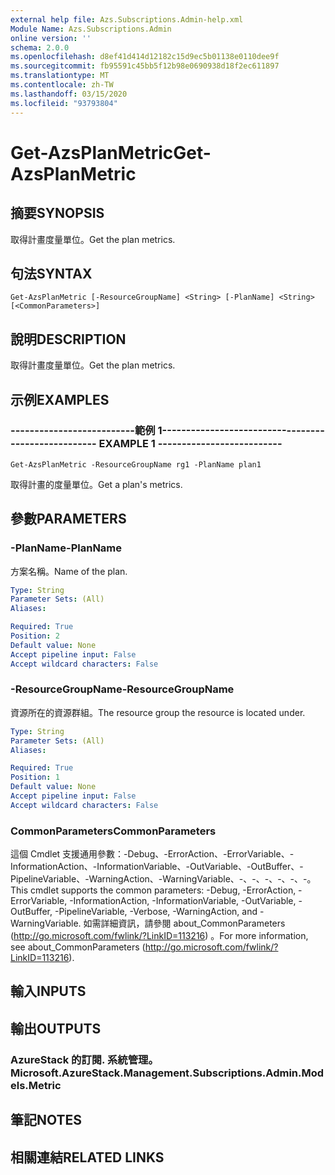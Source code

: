 ```yaml
---
external help file: Azs.Subscriptions.Admin-help.xml
Module Name: Azs.Subscriptions.Admin
online version: ''
schema: 2.0.0
ms.openlocfilehash: d8ef41d414d12182c15d9ec5b01138e0110dee9f
ms.sourcegitcommit: fb95591c45bb5f12b98e0690938d18f2ec611897
ms.translationtype: MT
ms.contentlocale: zh-TW
ms.lasthandoff: 03/15/2020
ms.locfileid: "93793804"
---
```

# <span data-ttu-id="f2475-101">Get-AzsPlanMetric</span><span class="sxs-lookup"><span data-stu-id="f2475-101">Get-AzsPlanMetric</span></span>

## <span data-ttu-id="f2475-102">摘要</span><span class="sxs-lookup"><span data-stu-id="f2475-102">SYNOPSIS</span></span>
<span data-ttu-id="f2475-103">取得計畫度量單位。</span><span class="sxs-lookup"><span data-stu-id="f2475-103">Get the plan metrics.</span></span>

## <span data-ttu-id="f2475-104">句法</span><span class="sxs-lookup"><span data-stu-id="f2475-104">SYNTAX</span></span>

```
Get-AzsPlanMetric [-ResourceGroupName] <String> [-PlanName] <String> [<CommonParameters>]
```

## <span data-ttu-id="f2475-105">說明</span><span class="sxs-lookup"><span data-stu-id="f2475-105">DESCRIPTION</span></span>
<span data-ttu-id="f2475-106">取得計畫度量單位。</span><span class="sxs-lookup"><span data-stu-id="f2475-106">Get the plan metrics.</span></span>

## <span data-ttu-id="f2475-107">示例</span><span class="sxs-lookup"><span data-stu-id="f2475-107">EXAMPLES</span></span>

### <span data-ttu-id="f2475-108">--------------------------範例 1--------------------------</span><span class="sxs-lookup"><span data-stu-id="f2475-108">-------------------------- EXAMPLE 1 --------------------------</span></span>
```
Get-AzsPlanMetric -ResourceGroupName rg1 -PlanName plan1
```

<span data-ttu-id="f2475-109">取得計畫的度量單位。</span><span class="sxs-lookup"><span data-stu-id="f2475-109">Get a plan's metrics.</span></span>

## <span data-ttu-id="f2475-110">參數</span><span class="sxs-lookup"><span data-stu-id="f2475-110">PARAMETERS</span></span>

### <span data-ttu-id="f2475-111">-PlanName</span><span class="sxs-lookup"><span data-stu-id="f2475-111">-PlanName</span></span>
<span data-ttu-id="f2475-112">方案名稱。</span><span class="sxs-lookup"><span data-stu-id="f2475-112">Name of the plan.</span></span>

```yaml
Type: String
Parameter Sets: (All)
Aliases: 

Required: True
Position: 2
Default value: None
Accept pipeline input: False
Accept wildcard characters: False
```

### <span data-ttu-id="f2475-113">-ResourceGroupName</span><span class="sxs-lookup"><span data-stu-id="f2475-113">-ResourceGroupName</span></span>
<span data-ttu-id="f2475-114">資源所在的資源群組。</span><span class="sxs-lookup"><span data-stu-id="f2475-114">The resource group the resource is located under.</span></span>

```yaml
Type: String
Parameter Sets: (All)
Aliases: 

Required: True
Position: 1
Default value: None
Accept pipeline input: False
Accept wildcard characters: False
```

### <span data-ttu-id="f2475-115">CommonParameters</span><span class="sxs-lookup"><span data-stu-id="f2475-115">CommonParameters</span></span>
<span data-ttu-id="f2475-116">這個 Cmdlet 支援通用參數：-Debug、-ErrorAction、-ErrorVariable、-InformationAction、-InformationVariable、-OutVariable、-OutBuffer、-PipelineVariable、-WarningAction、-WarningVariable、-、-、-、-、-、-。</span><span class="sxs-lookup"><span data-stu-id="f2475-116">This cmdlet supports the common parameters: -Debug, -ErrorAction, -ErrorVariable, -InformationAction, -InformationVariable, -OutVariable, -OutBuffer, -PipelineVariable, -Verbose, -WarningAction, and -WarningVariable.</span></span> <span data-ttu-id="f2475-117">如需詳細資訊，請參閱 about_CommonParameters (http://go.microsoft.com/fwlink/?LinkID=113216) 。</span><span class="sxs-lookup"><span data-stu-id="f2475-117">For more information, see about_CommonParameters (http://go.microsoft.com/fwlink/?LinkID=113216).</span></span>

## <span data-ttu-id="f2475-118">輸入</span><span class="sxs-lookup"><span data-stu-id="f2475-118">INPUTS</span></span>

## <span data-ttu-id="f2475-119">輸出</span><span class="sxs-lookup"><span data-stu-id="f2475-119">OUTPUTS</span></span>

### <span data-ttu-id="f2475-120">AzureStack 的訂閱. 系統管理。</span><span class="sxs-lookup"><span data-stu-id="f2475-120">Microsoft.AzureStack.Management.Subscriptions.Admin.Models.Metric</span></span>

## <span data-ttu-id="f2475-121">筆記</span><span class="sxs-lookup"><span data-stu-id="f2475-121">NOTES</span></span>

## <span data-ttu-id="f2475-122">相關連結</span><span class="sxs-lookup"><span data-stu-id="f2475-122">RELATED LINKS</span></span>

